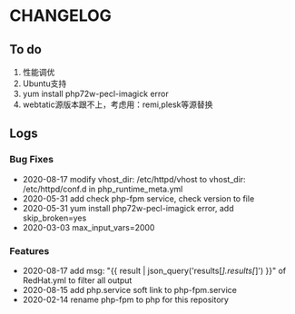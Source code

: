 # CHANGELOG

## To do

1. 性能调优
2. Ubuntu支持
3. yum install php72w-pecl-imagick error
4. webtatic源版本跟不上，考虑用：remi,plesk等源替换

## Logs

### Bug Fixes

* 2020-08-17  modify vhost_dir: /etc/httpd/vhost to vhost_dir: /etc/httpd/conf.d in php_runtime_meta.yml
* 2020-05-31  add check php-fpm service, check version to file
* 2020-05-31  yum install php72w-pecl-imagick error, add skip_broken=yes
* 2020-03-03  max_input_vars=2000

### Features

* 2020-08-17  add msg: "{{ result | json_query('results[*].results[*]') }}" of RedHat.yml to filter all output
* 2020-08-15  add php.service soft link to php-fpm.service
* 2020-02-14  rename php-fpm to php for this repository
